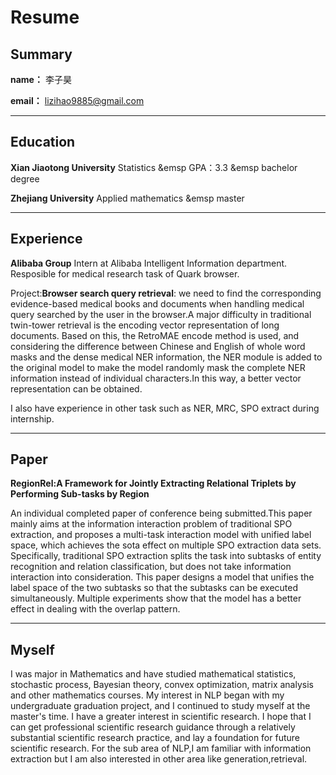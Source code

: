 # Resume
## Summary
**name：** 李子昊

**email：** lizihao9885@gmail.com

***
## Education
**Xian Jiaotong University** Statistics &emsp GPA：3.3  &emsp bachelor degree


**Zhejiang University** Applied mathematics &emsp master

***

## Experience

**Alibaba Group** Intern at Alibaba Intelligent Information department. Resposible for medical research task of Quark browser.

Project:**Browser search query retrieval**: we need to find the corresponding evidence-based medical books and documents when handling medical query searched by the user in the browser.A major difficulty in traditional twin-tower retrieval is the encoding vector representation of long documents. Based on this, the RetroMAE encode method is used, and considering the difference between Chinese and English of whole word masks and the dense medical NER information, the NER module is added to the original model to make the model randomly mask the complete NER information instead of individual characters.In this way, a better vector representation can be obtained.

I also have experience in other task such as NER, MRC, SPO extract during internship.


***

## Paper 

**RegionRel:A Framework for Jointly Extracting Relational Triplets by Performing Sub-tasks by Region**

An individual completed paper of conference being submitted.This paper mainly aims at the information interaction problem of traditional SPO extraction, and proposes a multi-task interaction model with unified label space, which achieves the sota effect on multiple SPO extraction data sets. Specifically, traditional SPO extraction splits the task into subtasks of entity recognition and relation classification, but does not take information interaction into consideration. This paper designs a model that unifies the label space of the two subtasks so that the subtasks can be executed simultaneously. Multiple experiments show that the model has a better effect in dealing with the overlap pattern.

***

## Myself

I was major in Mathematics and have studied mathematical statistics, stochastic process, Bayesian theory, convex optimization, matrix analysis and other mathematics courses. My interest in NLP began with my undergraduate graduation project, and I continued to study myself at the master's time. I have a greater interest in scientific research. I hope that I can get professional scientific research guidance through a relatively substantial scientific research practice, and lay a foundation for future scientific research. For the sub area of NLP,I am familiar with information extraction but I am also interested in other area like generation,retrieval.
